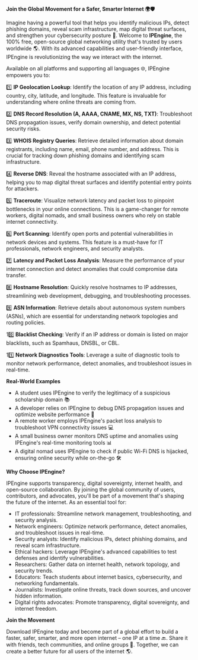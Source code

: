 **Join the Global Movement for a Safer, Smarter Internet 🌍🛡️**

Imagine having a powerful tool that helps you identify malicious IPs, detect phishing domains, reveal scam infrastructure, map digital threat surfaces, and strengthen your cybersecurity posture 🔐. Welcome to **IPEngine**, the 100% free, open-source global networking utility that's trusted by users worldwide 🌎. With its advanced capabilities and user-friendly interface, IPEngine is revolutionizing the way we interact with the internet.

Available on all platforms and supporting all languages 🌐, IPEngine empowers you to:

1️⃣ **IP Geolocation Lookup**: Identify the location of any IP address, including country, city, latitude, and longitude. This feature is invaluable for understanding where online threats are coming from.

2️⃣ **DNS Record Resolution (A, AAAA, CNAME, MX, NS, TXT)**: Troubleshoot DNS propagation issues, verify domain ownership, and detect potential security risks.

3️⃣ **WHOIS Registry Queries**: Retrieve detailed information about domain registrants, including name, email, phone number, and address. This is crucial for tracking down phishing domains and identifying scam infrastructure.

4️⃣ **Reverse DNS**: Reveal the hostname associated with an IP address, helping you to map digital threat surfaces and identify potential entry points for attackers.

5️⃣ **Traceroute**: Visualize network latency and packet loss to pinpoint bottlenecks in your online connections. This is a game-changer for remote workers, digital nomads, and small business owners who rely on stable internet connectivity.

6️⃣ **Port Scanning**: Identify open ports and potential vulnerabilities in network devices and systems. This feature is a must-have for IT professionals, network engineers, and security analysts.

7️⃣ **Latency and Packet Loss Analysis**: Measure the performance of your internet connection and detect anomalies that could compromise data transfer.

8️⃣ **Hostname Resolution**: Quickly resolve hostnames to IP addresses, streamlining web development, debugging, and troubleshooting processes.

9️⃣ **ASN Information**: Retrieve details about autonomous system numbers (ASNs), which are essential for understanding network topologies and routing policies.

10️⃣ **Blacklist Checking**: Verify if an IP address or domain is listed on major blacklists, such as Spamhaus, DNSBL, or CBL.

11️⃣ **Network Diagnostics Tools**: Leverage a suite of diagnostic tools to monitor network performance, detect anomalies, and troubleshoot issues in real-time.

**Real-World Examples**

* A student uses IPEngine to verify the legitimacy of a suspicious scholarship domain 📚
* A developer relies on IPEngine to debug DNS propagation issues and optimize website performance 🔩
* A remote worker employs IPEngine's packet loss analysis to troubleshoot VPN connectivity issues 💻
* A small business owner monitors DNS uptime and anomalies using IPEngine's real-time monitoring tools 📊
* A digital nomad uses IPEngine to check if public Wi-Fi DNS is hijacked, ensuring online security while on-the-go 🛠️

**Why Choose IPEngine?**

IPEngine supports transparency, digital sovereignty, internet health, and open-source collaboration. By joining the global community of users, contributors, and advocates, you'll be part of a movement that's shaping the future of the internet. As an essential tool for:

* IT professionals: Streamline network management, troubleshooting, and security analysis.
* Network engineers: Optimize network performance, detect anomalies, and troubleshoot issues in real-time.
* Security analysts: Identify malicious IPs, detect phishing domains, and reveal scam infrastructure.
* Ethical hackers: Leverage IPEngine's advanced capabilities to test defenses and identify vulnerabilities.
* Researchers: Gather data on internet health, network topology, and security trends.
* Educators: Teach students about internet basics, cybersecurity, and networking fundamentals.
* Journalists: Investigate online threats, track down sources, and uncover hidden information.
* Digital rights advocates: Promote transparency, digital sovereignty, and internet freedom.

**Join the Movement**

Download IPEngine today and become part of a global effort to build a faster, safer, smarter, and more open internet – one IP at a time 🔙. Share it with friends, tech communities, and online groups 🤝. Together, we can create a better future for all users of the internet 🌎.